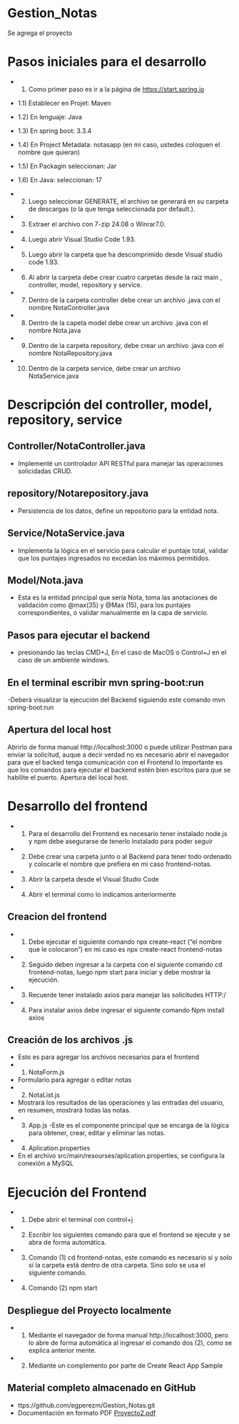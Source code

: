 # Gestion_Notas
Se agrega el proyecto
# Pasos iniciales para el desarrollo
- 1)	Como primer paso es ir a la página de https://start.spring.io
- 1.1)	Establecer en Projet: Maven
- 1.2)	En lenguaje: Java
- 1.3)	En spring boot: 3.3.4
- 1.4)	En Project Metadata: notasapp (en mi caso, ustedes coloquen el nombre que quieran)
- 1.5)	En Packagin seleccionan: Jar
- 1.6)	En Java: seleccionan: 17
  
- 2)	Luego seleccionar GENERATE, el archivo se generará en su carpeta de descargas (o la que tenga seleccionada por default.).
- 3)	Extraer el archivo con 7-zip 24.08 o Winrar7.0. 
- 4)	Luego abrir Visual Studio Code 1.93.
- 5)	Luego abrir la carpeta que ha descomprimido desde Visual studio code 1.93.
- 6)	Al abrir la carpeta debe crear cuatro carpetas desde la raiz main , controller, model, repository y service.
- 7)	Dentro de la carpeta controller debe crear un archivo .java con el nombre NotaController.java
- 8)	Dentro de la capeta model debe crear un archivo .java con el nombre Nota.java
- 9)	Dentro de la carpeta repository, debe crear un archivo .java con el nombre NotaRepository.java
- 10)	Dentro de la carpeta service, debe crear un archivo NotaService.java

# Descripción del controller, model, repository, service
## Controller/NotaController.java
- Implementé un controlador API RESTful para manejar las operaciones solicidadas CRUD.
## repository/Notarepository.java
- Persistencia de los datos, define un repositorio para la entidad nota.
## Service/NotaService.java
- Implementa la lógica en el servicio para calcular el puntaje total, validar que los puntajes ingresados no excedan los máximos permitidos.
## Model/Nota.java
- Esta es la entidad principal que sería Nota, toma las anotaciones de validación como @max(35) y @Max (15), para los puntajes correspondientes, o validar manualmente en la capa de servicio.
## Pasos para ejecutar el backend 
- presionando las teclas CMD+J, En el caso de MacOS o Control+J en el caso de un ambiente windows.
## En el terminal escribir mvn spring-boot:run
-Deberá visualizar la ejecución del Backend siguiendo este comando mvn spring-boot:run
## Apertura del local host
Abrirlo de forma manual http://localhost:3000 o puede utilizar Postman para enviar la solicitud, auque a decir verdad no es necesario abrir el navegador para que el backed tenga comunicación con el Frontend lo importante es que los comandos para ejecutar el backend estén bien escritos para que se habilite el puerto. Apertura del local host.
# Desarrollo del frontend
- 1) Para el desarrollo del Frontend es necesario tener instalado node.js y npm debe asegurarse de tenerlo instalado para poder seguir
- 2) Debe crear una carpeta junto o al Backend para tener todo ordenado y colocarle el nombre que prefiera en mi caso frontend-notas.
- 3)	Abrir la carpeta desde el Visual Studio Code
- 4)	Abrir el terminal como lo indicamos anteriormente
## Creacion del frontend
- 1)	Debe ejecutar el siguiente comando npx create-react (“el nombre que le colocaron”) en mi caso es npx create-react frontend-notas
- 2)	Seguido deben ingresar a la carpeta con el siguiente comando cd frontend-notas, luego npm start para iniciar y debe mostrar la ejecución.
- 3)	Recuerde tener instalado axios para manejar las solicitudes HTTP:/
- 4)  Para instalar axios debe ingresar el siguiente comando Npm install axios
## Creación de los archivos .js
- Esto es para agregar los archivos necesarios para el frontend
- 1)	NotaForm.js
- Formulario para agregar o editar notas
- 2)	NotaList.js
- Mostrará los resultados de las operaciones y las entradas del usuario, en resumen, mostrará todas las notas.
- 3)	App.js
-Este es el componente principal que se encarga de la lógica para obtener, crear, editar y eliminar las notas.
- 4)	Aplication.properties
- En el archivo src/main/resourses/aplication.properties, se configura la conexión a MySQL
# Ejecución del Frontend
- 1)	Debe abrir el terminal con control+j
- 2)	Escribir los siguientes comando para que el frontend se ejecute y se abra de forma automática. 
- 3)	Comando (1) cd frontend-notas, este comando es necesario si y solo si la carpeta está dentro de otra carpeta. Sino solo se usa el siguiente comando.
- 4)	Comando (2) npm start
## Despliegue del Proyecto localmente
- 1)	Mediante el navegador de forma manual http://localhost:3000, pero lo abre de forma automática al ingresar el comando dos (2), como se explica anterior mente.
- 2)	Mediante un complemento por parte de Create React App Sample
## Material completo almacenado en GitHub
- ttps://github.com/egperezm/Gestion_Notas.git
- Documentación en formato PDF [Proyecto2.pdf](https://github.com/user-attachments/files/17235286/Proyecto2.pdf)

  















